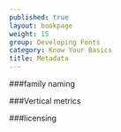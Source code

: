 ```yaml
---
published: true
layout: bookpage
weight: 15
group: Developing Fonts 
category: Know Your Basics
title: Metadata
---
```


###family naming

###Vertical metrics

###licensing 
